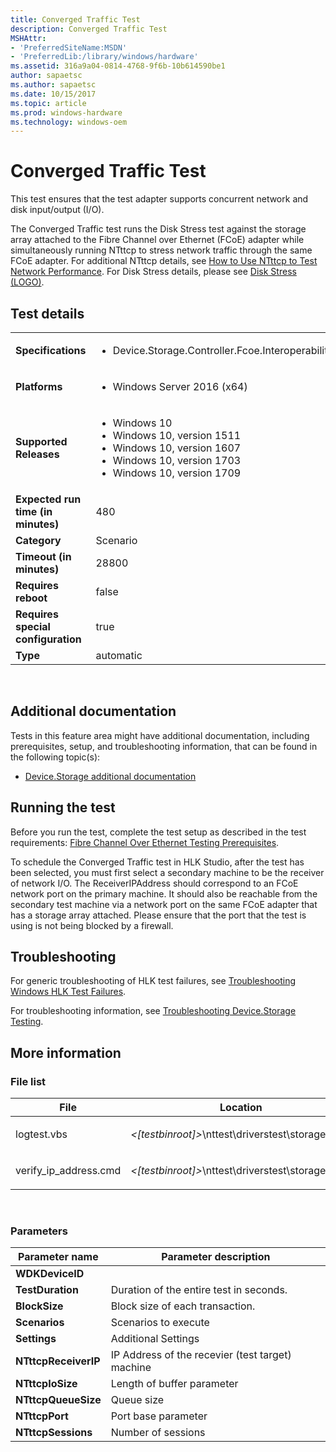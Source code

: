 ```yaml
---
title: Converged Traffic Test
description: Converged Traffic Test
MSHAttr:
- 'PreferredSiteName:MSDN'
- 'PreferredLib:/library/windows/hardware'
ms.assetid: 316a9a04-0814-4768-9f6b-10b614590be1
author: sapaetsc
ms.author: sapaetsc
ms.date: 10/15/2017
ms.topic: article
ms.prod: windows-hardware
ms.technology: windows-oem
---
```


# <span id="p_hlk_test.f0898976-334e-4c27-ba8a-ed084a841613"></span>Converged Traffic Test


This test ensures that the test adapter supports concurrent network and disk input/output (I/O).

The Converged Traffic test runs the Disk Stress test against the storage array attached to the Fibre Channel over Ethernet (FCoE) adapter while simultaneously running NTttcp to stress network traffic through the same FCoE adapter. For additional NTttcp details, see [How to Use NTttcp to Test Network Performance](http://msdn.microsoft.com/en-us/windows/hardware/gg463264.aspx). For Disk Stress details, please see [Disk Stress (LOGO)](738735f7-245a-4b39-9d81-20339ce31fd4.md).

## Test details
|||
|---|---|
| **Specifications**  | <ul><li>Device.Storage.Controller.Fcoe.Interoperability</li></ul> |  
| **Platforms**   | <ul><li>Windows Server 2016 (x64)</li></ul> |
| **Supported Releases** | <ul><li>Windows 10</li><li>Windows 10, version 1511</li><li>Windows 10, version 1607</li><li>Windows 10, version 1703</li><li>Windows 10, version 1709</li></ul> |
|**Expected run time (in minutes)**| 480 |
|**Category**| Scenario |
|**Timeout (in minutes)**| 28800 |
|**Requires reboot**| false |
|**Requires special configuration**| true |
|**Type**| automatic |

 

## <span id="Additional_documentation"></span><span id="additional_documentation"></span><span id="ADDITIONAL_DOCUMENTATION"></span>Additional documentation


Tests in this feature area might have additional documentation, including prerequisites, setup, and troubleshooting information, that can be found in the following topic(s):

-   [Device.Storage additional documentation](device-storage-additional-documentation.md)

## <span id="Running_the_test"></span><span id="running_the_test"></span><span id="RUNNING_THE_TEST"></span>Running the test


Before you run the test, complete the test setup as described in the test requirements: [Fibre Channel Over Ethernet Testing Prerequisites](fibre-channel-over-ethernet-testing-prerequisites.md).

To schedule the Converged Traffic test in HLK Studio, after the test has been selected, you must first select a secondary machine to be the receiver of network I/O. The ReceiverIPAddress should correspond to an FCoE network port on the primary machine. It should also be reachable from the secondary test machine via a network port on the same FCoE adapter that has a storage array attached. Please ensure that the port that the test is using is not being blocked by a firewall.

## <span id="Troubleshooting"></span><span id="troubleshooting"></span><span id="TROUBLESHOOTING"></span>Troubleshooting


For generic troubleshooting of HLK test failures, see [Troubleshooting Windows HLK Test Failures](..\user\troubleshooting-windows-hlk-test-failures.md).

For troubleshooting information, see [Troubleshooting Device.Storage Testing](troubleshooting-devicestorage-testing.md).

## <span id="More_information"></span><span id="more_information"></span><span id="MORE_INFORMATION"></span>More information


### <span id="File_list"></span><span id="file_list"></span><span id="FILE_LIST"></span>File list

<table>
<colgroup>
<col width="50%" />
<col width="50%" />
</colgroup>
<thead>
<tr class="header">
<th>File</th>
<th>Location</th>
</tr>
</thead>
<tbody>
<tr class="odd">
<td><p>logtest.vbs</p></td>
<td><p><em>&lt;[testbinroot]&gt;</em>\nttest\driverstest\storage\wdk\</p></td>
</tr>
<tr class="even">
<td><p>verify_ip_address.cmd</p></td>
<td><p><em>&lt;[testbinroot]&gt;</em>\nttest\driverstest\storage\wdk\</p></td>
</tr>
</tbody>
</table>

 

### <span id="Parameters"></span><span id="parameters"></span><span id="PARAMETERS"></span>Parameters

| Parameter name       | Parameter description                            |
|----------------------|--------------------------------------------------|
| **WDKDeviceID**      |                                                  |
| **TestDuration**     | Duration of the entire test in seconds.          |
| **BlockSize**        | Block size of each transaction.                  |
| **Scenarios**        | Scenarios to execute                             |
| **Settings**         | Additional Settings                              |
| **NTttcpReceiverIP** | IP Address of the recevier (test target) machine |
| **NTttcpIoSize**     | Length of buffer parameter                       |
| **NTttcpQueueSize**  | Queue size                                       |
| **NTttcpPort**       | Port base parameter                              |
| **NTttcpSessions**   | Number of sessions                               |

 

 

 






